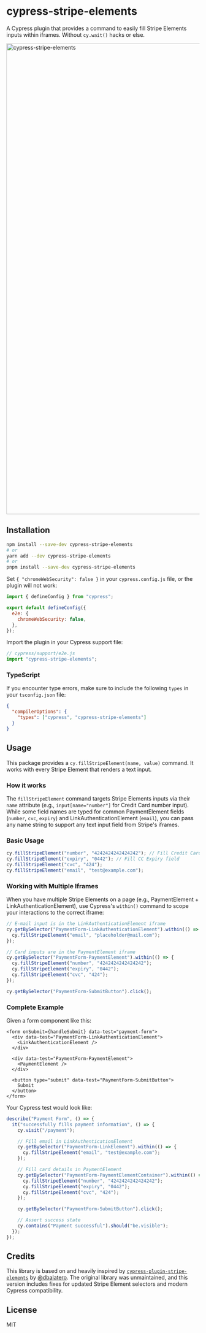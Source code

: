 # cypress-stripe-elements

A Cypress plugin that provides a command to easily fill Stripe Elements inputs within iframes. Without `cy.wait()` hacks or else.

<img width="2568" height="1228" alt="cypress-stripe-elements" src="https://github.com/user-attachments/assets/198f1d89-a0f6-406b-92d4-dbf31752f981" />


## Installation

```bash
npm install --save-dev cypress-stripe-elements
# or
yarn add --dev cypress-stripe-elements
# or
pnpm install --save-dev cypress-stripe-elements
```

Set `{ "chromeWebSecurity": false }` in your `cypress.config.js` file, or the plugin will not work:

```js
import { defineConfig } from "cypress";

export default defineConfig({
  e2e: {
    chromeWebSecurity: false,
  },
});
```

Import the plugin in your Cypress support file:

```js
// cypress/support/e2e.js
import "cypress-stripe-elements";
```

### TypeScript

If you encounter type errors, make sure to include the following `types` in your `tsconfig.json` file:

```json
{
  "compilerOptions": {
    "types": ["cypress", "cypress-stripe-elements"]
  }
}
```

## Usage

This package provides a `cy.fillStripeElement(name, value)` command. It works with every Stripe Element that renders a text input.

### How it works

The `fillStripeElement` command targets Stripe Elements inputs via their `name` attribute (e.g., `input[name="number"]` for Credit Card number input). While some field names are typed for common PaymentElement fields (`number`, `cvc`, `expiry`) and LinkAuthenticationElement (`email`), you can pass any name string to support any text input field from Stripe's iframes.

### Basic Usage

```js
cy.fillStripeElement("number", "4242424242424242"); // Fill Credit Card number field
cy.fillStripeElement("expiry", "0442"); // Fill CC Expiry field
cy.fillStripeElement("cvc", "424");
cy.fillStripeElement("email", "test@example.com");
```

### Working with Multiple Iframes

When you have multiple Stripe Elements on a page (e.g., PaymentElement + LinkAuthenticationElement), use Cypress's `within()` command to scope your interactions to the correct iframe:

```js
// E-mail input is in the LinkAuthenticationElement iframe
cy.getBySelector("PaymentForm-LinkAuthenticationElement").within(() => {
  cy.fillStripeElement("email", "placeholder@mail.com");
});

// Card inputs are in the PaymentElement iframe
cy.getBySelector("PaymentForm-PaymentElement").within(() => {
  cy.fillStripeElement("number", "4242424242424242");
  cy.fillStripeElement("expiry", "0442");
  cy.fillStripeElement("cvc", "424");
});

cy.getBySelector("PaymentForm-SubmitButton").click();
```

### Complete Example

Given a form component like this:

```tsx
<form onSubmit={handleSubmit} data-test="payment-form">
  <div data-test="PaymentForm-LinkAuthenticationElement">
    <LinkAuthenticationElement />
  </div>

  <div data-test="PaymentForm-PaymentElement">
    <PaymentElement />
  </div>

  <button type="submit" data-test="PaymentForm-SubmitButton">
    Submit
  </button>
</form>
```

Your Cypress test would look like:

```js
describe("Payment Form", () => {
  it("successfully fills payment information", () => {
    cy.visit("/payment");

    // Fill email in LinkAuthenticationElement
    cy.getBySelector("PaymentForm-LinkElement").within(() => {
      cy.fillStripeElement("email", "test@example.com");
    });

    // Fill card details in PaymentElement
    cy.getBySelector("PaymentForm-PaymentElementContainer").within(() => {
      cy.fillStripeElement("number", "4242424242424242");
      cy.fillStripeElement("expiry", "0442");
      cy.fillStripeElement("cvc", "424");
    });

    cy.getBySelector("PaymentForm-SubmitButton").click();

    // Assert success state
    cy.contains("Payment successful").should("be.visible");
  });
});
```

## Credits

This library is based on and heavily inspired by [`cypress-plugin-stripe-elements`](https://github.com/dbalatero/cypress-plugin-stripe-elements) by [@dbalatero](https://github.com/dbalatero). The original library was unmaintained, and this version includes fixes for updated Stripe Element selectors and modern Cypress compatibility.

## License

MIT
